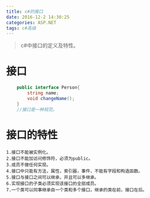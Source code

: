 ```yaml
---
title: c#的接口
date: 2016-12-2 14:30:25
categories: ASP.NET
tags: c#高级
---
```

>c#中接口的定义及特性。

# 接口
```c#
    public interface Person{
        string name;
        void changeName();
    }
    //接口是一种规范。
```

# 接口的特性
    1.接口不能被实例化。
    2.接口不能加访问修饰符，必须为public。
    3.成员不做任何实现。
    4.接口中只能有方法，属性，索引器，事件，不能有字段和构造函数。
    5.接口与接口之间可以继承，并且可以多继承。
    6.实现接口的子类必须实现该接口的全部成员。
    7.一个类可以同事继承自一个类和多个接口，继承的类在前，接口在后。
    